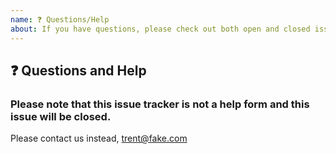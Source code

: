```yaml
---
name: ❓ Questions/Help
about: If you have questions, please check out both open and closed issues
---
```


## ❓ Questions and Help

### Please note that this issue tracker is not a help form and this issue will be closed.

Please contact us instead, trent@fake.com
